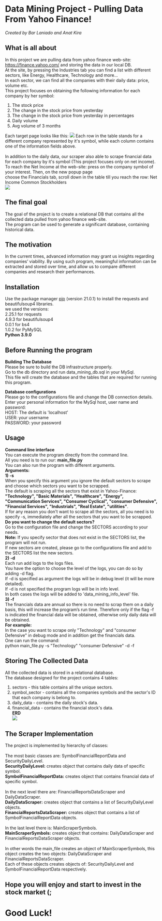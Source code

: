 # Data Mining Project - Pulling Data From Yahoo Finance!
*Created by Bar Laniado and Anat Kira*
## What is all about
In this project we are pulling data from yahoo finance web-site: https://finance.yahoo.com/ and storing the data in our local DB.\
At the site, by pressing the Industries tab you can find a list with different sectors, like Energy, Healthcare, Technology and more...\
In each sector, we can find all the companies with their daily data: price, volume etc.\
This project focuses on obtaining the following information for each company by her symbol:
1) The stock price
2) The change in the stock price from yesterday
3) The change in the stock price from yesterday in percentages
4) Daily volume
5) Avg volume of 3 months

Each target page looks like this:
![](appendix/daily_data.PNG)
Each row in the table stands for a different company represented by it's symbol, while each column contains one of the information fields above.\
\
In addition to the daily data, our scraper also able to scrape financial data for each company by it's symbol (This project focuses only on net income).\
To reach the Net Income at the web-site: press on the company symbol of your interest. Then, on the new popup page \
choose the Financials tab, scroll down in the table till you reach the row: Net Income Common Stockholders\
![](appendix/net_income.PNG)

## The final goal
The goal of the project is to create a relational DB that contains all the collected data pulled from yahoo finance web-site.\
The program can be used to generate a significant database, containing historical data.

## The motivation
In the current times, advanced information may grant us insights regarding companies’ viability. 
By using such program, meaningful information can be extracted and stored over time, 
and allow us to compare different companies and research their performances. 

## Installation

Use the package manager [pip](https://pip.pypa.io/en/stable/) (version 21.0.1) to install the requests and beautifulsoup4 libraries.\
we used the versions:\
2.25.1 for requests\
4.9.3 for beautifulsoup4\
0.0.1 for bs4\
1.0.2 for PyMySQL\
**Python 3.9.0**

## Before Running the program

**Building The Database**\
Please be sure to build the DB infrastructure properly.\
Go to the db directory and run data_mining_db.sql in your MySql.\
This file will create the database and the tables that are required for running this program.

**Database configurations**\
Please go to the configurations file and change the DB connection details.\
Enter your personal information for the MySql host, user name and password:
\
HOST: The default is 'localhost'\
USER: your username\
PASSWORD: your password

## Usage
**Command line interface**\
You can execute the program directly from the command line.\
All you need is to run our: **main_file.py**\
You can also run the program with different arguments.\
**Arguments:**\
**1) -s** \
When you specify this argument you ignore the default sectors to scrape and choose which sectors you want to be scrapped.\
The default is scraping all the sectors that exist in Yahoo-Finance:\
**"Technology", "Basic Materials", "Healthcare", "Energy", "Communication Services",
 "Consumer Cyclical", "consumer Defensive", "Financial Services", "Industrials", "Real Estate", "utilities"**.\
If for any reason you don't want to scrape all the sectors, all you need is to specify -s, immediately after all the sectors that you want to be scrapped.\
**Do you want to change the default sectors?**\
Go to the configuration file and change the SECTORS according to your needs.\
**Note:** If you specify sector that does not exist in the SECTORS list, the program will not run.\
If new sectors are created, please go to the configurations file and add to the SECTORS list the new sectors.\
**2) -d** \
Each run add logs to the logs files.\
You have the option to choose the level of the logs, you can do so by adding -d flag.\
If -d is specified as argument the logs will be in debug level (it will be more detailed).\
If -d is not specified the program logs will be in info level.\
In both cases the logs will be added to 'data_mining_info_level' file.\
**3) -f** \
The financials data are annual so there is no need to scrap them on a daily basis,
 this will increase the program’s run time. Therefore only if the flag -f is indicated the financial data will be obtained, otherwise only daily data will be obtained.\
**For example:**\
In the case you want to scrape only "Technology" and "consumer Defensive" in debug mode and in addition get the financials data.\
One can run the command:\
python main_file.py -s "Technology" "consumer Defensive" -d -f
## Storing The Collected Data
All the collected data is stored in a relational database.\
The database designed for the project contains 4 tables:
1. sectors - this table contains all the unique sectors.
2. symbol_sector - contains all the companies symbols and the sector's ID that each company is belong to.
3. daily_data - contains the daily stock's data.
4. financial_data  - contains the financial stock's data.\
**ERD**
\
![](appendix/ERD.JPG)
## The Scraper Implementation
The project is implemented by hierarchy of classes:\
\
The most basic classes are: SymbolFinancialReportData and SecurityDailyLevel.\
**SecurityDailyLevel:** creates object that contains daily data of specific symbol.\
**SymbolFinancialReportData:** creates object that contains financial data of specific symbol.\
\
In the next level there are: FinancialReportsDataScraper and DailyDataScraper.\
**DailyDataScraper:**  creates object that contains a list of SecurityDailyLevel objects.\
**FinancialReportsDataScraper:**  creates object that contains a list of SymbolFinancialReportData objects.\
\
In the last level there is: MainScraperSymbols.\
**MainScraperSymbols:** creates object that contains: DailyDataScraper and FinancialReportsDataScraper objects.\
\
In other words the main_file creates an object of MainScraperSymbols, this object creates the two objects: DailyDataScraper and FinancialReportsDataScraper.\
Each of these objects creates objects of: SecurityDailyLevel and SymbolFinancialReportData respectively.

## Hope you will enjoy and start to invest in the stock market (;
# Good Luck!





